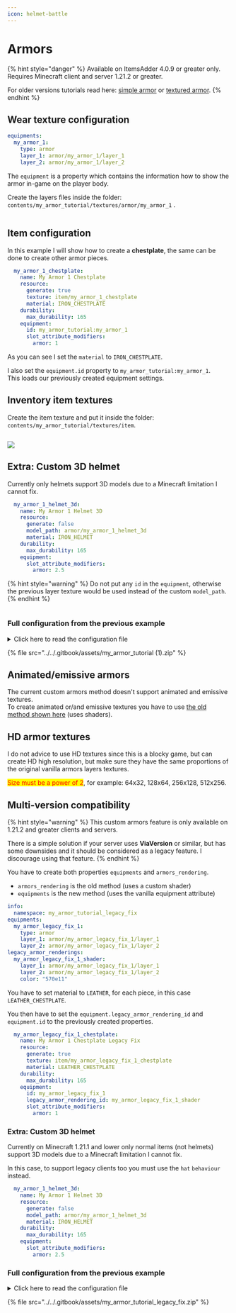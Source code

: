 ```yaml
---
icon: helmet-battle
---
```


# Armors

{% hint style="danger" %}
Available on ItemsAdder 4.0.9 or greater only.\
Requires Minecraft client and server 1.21.2 or  greater.

For older versions tutorials read here: [simple armor](armors-old/simple-armor.md) or [textured armor](armors-old/textured-armor.md).
{% endhint %}

## Wear texture configuration

```yaml
equipments:
  my_armor_1:
    type: armor
    layer_1: armor/my_armor_1/layer_1
    layer_2: armor/my_armor_1/layer_2
```

The `equipment` is a property  which contains the information how to show the armor in-game on the player body.

Create the layers files inside the folder: `contents/my_armor_tutorial/textures/armor/my_armor_1` .

<figure><img src="../../.gitbook/assets/armor_textures_preview.png" alt=""><figcaption></figcaption></figure>

## Item configuration

In this example I will show how to create a **chestplate**, the same can be done to create other armor pieces.

```yaml
  my_armor_1_chestplate:
    name: My Armor 1 Chestplate
    resource:
      generate: true
      texture: item/my_armor_1_chestplate
      material: IRON_CHESTPLATE
    durability:
      max_durability: 165
    equipment:
      id: my_armor_tutorial:my_armor_1
      slot_attribute_modifiers:
        armor: 1
```

As you can see I set the `material` to `IRON_CHESTPLATE`.

I also set the `equipment.id` property to `my_armor_tutorial:my_armor_1`.\
This loads our previously created equipment settings.

## Inventory item textures

Create the item texture and put it inside the folder:\
`contents/my_armor_tutorial/textures/item`.

<figure><img src="../../.gitbook/assets/image (72).png" alt=""><figcaption></figcaption></figure>

![](<../../.gitbook/assets/image (42) (1) (1).png>)

## Extra: Custom 3D helmet

Currently only helmets support 3D models due to a Minecraft limitation I cannot fix.

```yaml
  my_armor_1_helmet_3d:
    name: My Armor 1 Helmet 3D
    resource:
      generate: false
      model_path: armor/my_armor_1_helmet_3d
      material: IRON_HELMET
    durability:
      max_durability: 165
    equipment:
      slot_attribute_modifiers:
        armor: 2.5
```

{% hint style="warning" %}
Do not put any `id` in the `equipment`, otherwise the previous layer texture would be used instead of the custom `model_path`.
{% endhint %}

<figure><img src="../../.gitbook/assets/image (58).png" alt=""><figcaption></figcaption></figure>

### Full configuration from the previous example

<details>

<summary>Click here to read the configuration file</summary>

```yaml
info:
  namespace: my_armor_tutorial
equipments:
  my_armor_1:
    type: armor
    layer_1: armor/my_armor_1/layer_1
    layer_2: armor/my_armor_1/layer_2
items:
  my_armor_1_helmet:
    name: My Armor 1 Helmet
    resource:
      generate: true
      texture: item/my_armor_1_helmet
      material: IRON_HELMET
    durability:
      max_durability: 165
    equipment:
      id: my_armor_tutorial:my_armor_1
      slot_attribute_modifiers:
        armor: 2.5
  my_armor_1_chestplate:
    name: My Armor 1 Chestplate
    resource:
      generate: true
      texture: item/my_armor_1_chestplate
      material: IRON_CHESTPLATE
    durability:
      max_durability: 165
    equipment:
      id: my_armor_tutorial:my_armor_1
      slot_attribute_modifiers:
        armor: 1
  my_armor_1_leggings:
    name: My Armor 1 Leggings
    resource:
      generate: true
      texture: item/my_armor_1_leggings
      material: IRON_LEGGINGS
    durability:
      max_durability: 165
    equipment:
      id: my_armor_tutorial:my_armor_1
      slot_attribute_modifiers:
        armor: 2.5
  my_armor_1_boots:
    name: My Armor 1 Boots
    resource:
      generate: true
      texture: item/my_armor_1_boots
      material: IRON_BOOTS
    durability:
      max_durability: 165
    equipment:
      id: my_armor_tutorial:my_armor_1
      slot_attribute_modifiers:
        armor: 2.5

```

</details>

{% file src="../../.gitbook/assets/my_armor_tutorial (1).zip" %}

## Animated/emissive armors

The current custom armors method doesn't support animated and emissive textures.\
To create animated or/and emissive textures you have to use [the old method shown here](armors-old/textured-armor.md) (uses shaders).

## **HD armor textures**

I do not advice to use HD textures since this is a blocky game, but can create HD high resolution, but make sure they have the same proportions of the original vanilla armors layers textures.

<mark style="color:red;">Size must be a power of 2</mark>, for example: 64x32, 128x64, 256x128, 512x256.&#x20;

## Multi-version compatibility

{% hint style="warning" %}
This custom armors feature is only available on 1.21.2 and greater clients and servers.

There is a simple solution if your server uses **ViaVersion** or similar, but has some downsides and it should be considered as a legacy feature. I discourage using that feature.
{% endhint %}

You have to create both properties `equipments` and `armors_rendering`.

* `armors_rendering` is the old method (uses a custom shader)
* `equipments` is the new method (uses the vanilla equipment attribute)

```yaml
info:
  namespace: my_armor_tutorial_legacy_fix
equipments:
  my_armor_legacy_fix_1:
    type: armor
    layer_1: armor/my_armor_legacy_fix_1/layer_1
    layer_2: armor/my_armor_legacy_fix_1/layer_2
legacy_armor_renderings:
  my_armor_legacy_fix_1_shader:
    layer_1: armor/my_armor_legacy_fix_1/layer_1
    layer_2: armor/my_armor_legacy_fix_1/layer_2
    color: "570e11"
```

You have to set material to `LEATHER`, for each piece, in this case `LEATHER_CHESTPLATE`.

You then have to set the `equipment.legacy_armor_rendering_id` and `equipment.id` to the previously created properties.

```yaml
  my_armor_legacy_fix_1_chestplate:
    name: My Armor 1 Chestplate Legacy Fix
    resource:
      generate: true
      texture: item/my_armor_legacy_fix_1_chestplate
      material: LEATHER_CHESTPLATE
    durability:
      max_durability: 165
    equipment:
      id: my_armor_legacy_fix_1
      legacy_armor_rendering_id: my_armor_legacy_fix_1_shader
      slot_attribute_modifiers:
        armor: 1
```

### Extra: Custom 3D helmet

Currently on Minecraft 1.21.1 and lower only normal items (not helmets) support 3D models due to a Minecraft limitation I cannot fix.

In this case, to support legacy clients too you must use the `hat` `behaviour` instead.

```yaml
  my_armor_1_helmet_3d:
    name: My Armor 1 Helmet 3D
    resource:
      generate: false
      model_path: armor/my_armor_1_helmet_3d
      material: IRON_HELMET
    durability:
      max_durability: 165
    equipment:
      slot_attribute_modifiers:
        armor: 2.5
```

### Full configuration from the previous example

<details>

<summary>Click here to read the configuration file</summary>

```yaml
info:
  namespace: my_armor_tutorial_legacy_fix
equipments:
  my_armor_legacy_fix_1:
    type: armor
    layer_1: armor/my_armor_legacy_fix_1/layer_1
    layer_2: armor/my_armor_legacy_fix_1/layer_2
armors_rendering:
  my_armor_legacy_fix_1_shader:
    layer_1: armor/my_armor_legacy_fix_1/layer_1
    layer_2: armor/my_armor_legacy_fix_1/layer_2
    color: "570e11"
items:
  my_armor_legacy_fix_1_helmet:
    name: My Armor 1 Helmet Legacy Fix
    resource:
      generate: true
      texture: item/my_armor_legacy_fix_1_helmet
      material: LEATHER_HELMET
    durability:
      max_durability: 165
    equipment:
      id: my_armor_tutorial_legacy_fix:my_armor_legacy_fix_1
      slot_attribute_modifiers:
        armor: 2.5
    specific_properties:
      armor:
        slot: head
        custom_armor: my_armor_legacy_fix_1_shader
  my_armor_legacy_fix_1_chestplate:
    name: My Armor 1 Chestplate Legacy Fix
    resource:
      generate: true
      texture: item/my_armor_legacy_fix_1_chestplate
      material: LEATHER_CHESTPLATE
    durability:
      max_durability: 165
    equipment:
      id: my_armor_tutorial_legacy_fix:my_armor_legacy_fix_1
      slot_attribute_modifiers:
        armor: 1
    specific_properties:
      armor:
        slot: chest
        custom_armor: my_armor_legacy_fix_1_shader
  my_armor_legacy_fix_1_leggings:
    name: My Armor 1 Leggings Legacy Fix
    resource:
      generate: true
      texture: item/my_armor_legacy_fix_1_leggings
      material: LEATHER_LEGGINGS
    durability:
      max_durability: 165
    equipment:
      id: my_armor_tutorial_legacy_fix:my_armor_legacy_fix_1
      slot_attribute_modifiers:
        armor: 2.5
    specific_properties:
      armor:
        slot: legs
        custom_armor: my_armor_legacy_fix_1_shader
  my_armor_legacy_fix_1_boots:
    name: My Armor 1 Boots Legacy Fix
    resource:
      generate: true
      texture: item/my_armor_legacy_fix_1_boots
      material: LEATHER_BOOTS
    durability:
      max_durability: 165
    equipment:
      id: my_armor_tutorial_legacy_fix:my_armor_legacy_fix_1
      slot_attribute_modifiers:
        armor: 2.5
    specific_properties:
      armor:
        slot: feet
        custom_armor: my_armor_legacy_fix_1_shader
  my_armor_legacy_fix_1_helmet_3d:
    name: My Armor Legacy Fix 1 Helmet 3d
    resource:
      generate: false
      model_path: armor/my_armor_legacy_fix_1_helmet_3d
      material: PAPER
    durability:
      max_durability: 165
    behaviours:
      hat: true
    attribute_modifiers:
      head:
        armor: 2.5

```

</details>

{% file src="../../.gitbook/assets/my_armor_tutorial_legacy_fix.zip" %}
